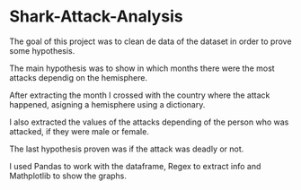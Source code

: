 # Shark-Attack-Analysis

The goal of this project was to clean de data of the dataset in order to prove some hypothesis.

The main hypothesis was to show in which months there were the most attacks dependig on the hemisphere.

After extracting the month I crossed with the country where the attack happened, asigning a hemisphere using a dictionary.

I also extracted the values of the attacks depending of the person who was attacked, if they were male or female.

The last hypothesis proven was if the attack was deadly or not.

I used Pandas to work with the dataframe, Regex to extract info and Mathplotlib to show the graphs.
